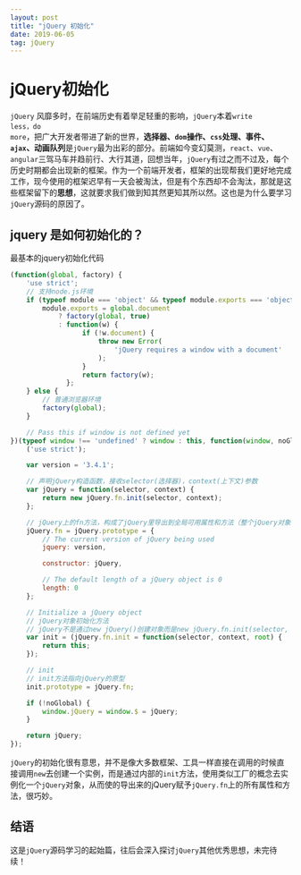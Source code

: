```yaml
---
layout: post
title: "jQuery 初始化"
date: 2019-06-05
tag: jQuery
---
```


# jQuery初始化

<code>jQuery</code> 风靡多时，在前端历史有着举足轻重的影响，<code>jQuery</code>本着<code>write less，do more</code>，把广大开发者带进了新的世界，<b>选择器、<code>dom</code>操作、<code>css</code>处理、事件、<code>ajax</code>、动画队列</b>是<code>jQuery</code>最为出彩的部分。前端如今变幻莫测，<code>react</code>、<code>vue</code>、<code>angular</code>三驾马车并趋前行、大行其道，回想当年，<code>jQuery</code>有过之而不过及，每个历史时期都会出现新的框架。作为一个前端开发者，框架的出现帮我们更好地完成工作，现今使用的框架迟早有一天会被淘汰，但是有个东西却不会淘汰，那就是这些框架留下的<b>思想</b>，这就要求我们做到知其然更知其所以然。这也是为什么要学习<code>jQuery</code>源码的原因了。

## jquery 是如何初始化的？

最基本的jquery初始化代码

```js
(function(global, factory) {
    'use strict';
    // 支持node.js环境
    if (typeof module === 'object' && typeof module.exports === 'object') {
        module.exports = global.document
            ? factory(global, true)
            : function(w) {
                  if (!w.document) {
                      throw new Error(
                          'jQuery requires a window with a document'
                      );
                  }
                  return factory(w);
              };
    } else {
        // 普通浏览器环境
        factory(global);
    }

    // Pass this if window is not defined yet
})(typeof window !== 'undefined' ? window : this, function(window, noGlobal) {
    ('use strict');

    var version = '3.4.1';

    // 声明jQuery构造函数，接收selector(选择器)，context(上下文)参数
    var jQuery = function(selector, context) {
        return new jQuery.fn.init(selector, context);
    };

    // jQuery上的fn方法，构成了jQuery里导出到全局可用属性和方法（整个jQuery对象，非常重要）
    jQuery.fn = jQuery.prototype = {
        // The current version of jQuery being used
        jquery: version,

        constructor: jQuery,

        // The default length of a jQuery object is 0
        length: 0
    };

    // Initialize a jQuery object
    // jQuery对象初始化方法
    // jQuery不是通过new jQuery()创建对象而是new jQuery.fn.init(selector, context)
    var init = (jQuery.fn.init = function(selector, context, root) {
        return this;
    });

    // init
    // init方法指向jQuery的原型
    init.prototype = jQuery.fn;

    if (!noGlobal) {
        window.jQuery = window.$ = jQuery;
    }

    return jQuery;
});

```

<code>jQuery</code>的初始化很有意思，并不是像大多数框架、工具一样直接在调用的时候直接调用<code>new</code>去创建一个实例，而是通过内部的<code>init</code>方法，使用类似工厂的概念去实例化一个<code>jQuery</code>对象，从而使的导出来的jQuery赋予<code>jQuery.fn</code>上的所有属性和方法，很巧妙。

## 结语

这是<code>jQuery</code>源码学习的起始篇，往后会深入探讨<code>jQuery</code>其他优秀思想，未完待续！